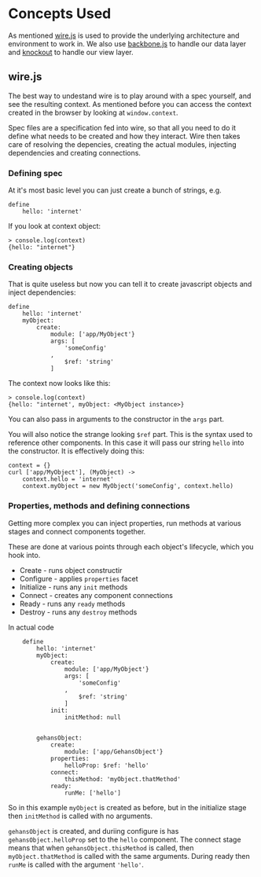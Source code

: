 Concepts Used
=============

As mentioned [wire.js](https://github.com/cujojs/wire) is used to provide the underlying architecture and environment to work in. We also use [backbone.js](http://backbonejs.org/) to handle our data layer and [knockout](http://knockoutjs.com/) to handle our view layer.

wire.js
-------

The best way to undestand wire is to play around with a spec yourself, and see the resulting context. As mentioned before you can access the context created in the browser by looking at `window.context`.

Spec files are a specification fed into wire, so that all you need to do it define what needs to be created and how they interact. Wire then takes care of resolving the depencies, creating the actual modules, injecting dependencies and creating connections.

### Defining spec

At it's most basic level you can just create a bunch of strings, e.g.

    define
        hello: 'internet'

If you look at context object:

    > console.log(context)
    {hello: "internet"}

### Creating objects

That is quite useless but now you can tell it to create javascript objects and inject dependencies:

    define
        hello: 'internet'
        myObject:
            create:
                module: ['app/MyObject'}
                args: [
                    'someConfig'
                ,
                    $ref: 'string'
                ]

The context now looks like this:

    > console.log(context)
    {hello: "internet', myObject: <MyObject instance>}

You can also pass in arguments to the constructor in the `args` part.

You will also notice the strange looking `$ref` part. This is the syntax used to reference other components. In this case it will pass our string `hello` into the constructor. It is effectively doing this:

    context = {}
    curl ['app/MyObject'], (MyObject) ->
        context.hello = 'internet'
        context.myObject = new MyObject('someConfig', context.hello)

### Properties, methods and defining connections

Getting more complex you can inject properties, run methods at various stages and connect components together.

These are done at various points through each object's lifecycle, which you hook into.

* Create - runs object constructir
* Configure - applies `properties` facet
* Initialize - runs any `init` methods
* Connect - creates any component connections
* Ready - runs any `ready` methods
* Destroy - runs any `destroy` methods

In actual code

```coffeecript
    define
        hello: 'internet'
        myObject:
            create:
                module: ['app/MyObject'}
                args: [
                    'someConfig'
                ,
                    $ref: 'string'
                ]
            init:
                initMethod: null


        gehansObject:
            create:
                module: ['app/GehansObject'}
            properties:
                helloProp: $ref: 'hello'
            connect:
                thisMethod: 'myObject.thatMethod'
            ready:
                runMe: ['hello']
```

So in this example `myObject` is created as before, but in the initialize stage then `initMethod` is called with no arguments.

`gehansObject` is created, and duriing configure is has `gehansObject.helloProp` set to the `hello` component. The connect stage means that when `gehansObject.thisMethod` is called, then `myObject.thatMethod` is called with the same arguments. During ready then `runMe` is called with the argument `'hello'`.
